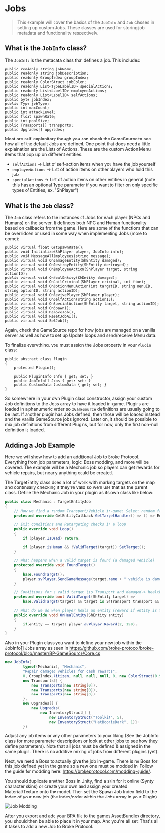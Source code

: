 # Jobs

> This example will cover the basics of the ``JobInfo`` and ``Job`` classes in setting up custom Jobs. These classes are used for storing job metadata and functionality respectively.

## What is the ``JobInfo`` class?
The ``JobInfo`` is the metadata class that defines a job. This includes:
```
public readonly string jobName;
public readonly string jobDescription;
public readonly GroupIndex groupIndex;
public readonly ColorStruct jobColor;
public readonly List<TypeLabelID> specialActions;
public readonly List<LabelID> employeeActions;
public readonly List<LabelID> selfActions;
public byte jobIndex;
public Type jobType;
public int maxCount;
public int attackLevel;
public float spawnRate;
public int poolSize;
public Transports[] transports;
public Upgrades[] upgrades;
```

Most are self-explanitory though you can check the GameSource to see how all of the default Jobs are defined.
One point that does need a little explaination are the Lists of Actions. These are the custom Action Menu items that pop up on different entities.

- ``selfActions`` -> List of self-action items when you have the job yourself
- ``employeeActions`` -> List of action items on other players who hold this job
- ``specialActions`` -> List of action items on other entities in general (note this has an optional Type parameter if you want to filter on only specific types of Entities, ex. "ShPlayer")


## What is the ``Job`` class?
The ``Job`` class refers to the instances of Jobs for each player (NPCs and Humans) on the server. It definces both NPC and Human functionality based on callbacks from the game. Here are some of the functions that can be overridden or used in some way when implementing Jobs (more to come):

```
public virtual float GetSpawnRate();
public void Initialize(ShPlayer player, JobInfo info);
public void MessageAllEmployees(string message);
public virtual void OnDamageEntity(ShEntity damaged);
public virtual void OnDestroyEntity(ShEntity destroyed);
public virtual void OnEmployeeAction(ShPlayer target, string actionID);
public virtual void OnHealEntity(ShEntity damaged);
public virtual void OnJailCriminal(ShPlayer criminal, int fine);
public virtual void OnOptionMenuAction(int targetID, string menuID, string optionID, string actionID);
public virtual void OnRevivePlayer(ShPlayer player);
public virtual void OnSelfAction(string actionID);
public virtual void OnSpecialAction(ShEntity target, string actionID);
public virtual void OnSpawn();
public virtual void RemoveJob();
public virtual void ResetJobAI();
public virtual void SetJob();
```

Again, check the GameSource repo for how jobs are managed on a vanilla server as well as how to set up Update loops and send/receive Menu data.

To finalize everything, you must assign the Jobs property in your ``Plugin`` class:
```
public abstract class Plugin
{
    protected Plugin();

    public PluginInfo Info { get; set; }
    public JobInfo[] Jobs { get; set; }
    public CustomData CustomData { get; set; }
}
```

So somewhere in your own Plugin class constructor, assign your custom Job definitions to the Jobs array to have it loaded in-game. Plugins are loaded in alphanumeric order so ``zGameSource`` definitions are usually going to be last. If another plugin has Jobs defined, then those will be loaded instead and the vanilla GameSource jobs ignored. Later on, it should be possible to mix job definitions from different Plugins, but for now, only the first non-null definition is loaded.

## Adding a Job Example
Here we will show how to add an additional Job to Broke Protocol. Everything from job parameters, logic, Boss modding, and more will be covered. The example will be a Mechanic job so players can get rewards for vehicle repairs, but nearly anything could be created.

The TargetEntity class does a lot of work with marking targets on the map and continually checking if they're valid so we'll use that as the parent class. Define the Mechanic Job in your plugin as its own class like below:

```cs
public class Mechanic : TargetEntityJob
{
    // How we find a random Transport/Vehicle in-game: Select random from Entities until a ShTransport type is found
    protected override GetEntityCallback GetTargetHandler() => () => EntityCollections.Entities.ElementAt(Random.Range(0, EntityCollections.Entities.Count)) as ShTransport;

    // Exit conditions and Retargeting checks in a loop
    public override void Loop()
    {
        if (player.IsDead) return;

        if (player.isHuman && !ValidTarget(target)) SetTarget();
    }

    // What happens when a valid target is found (a damaged vehicle)
    protected override void FoundTarget()
    {
        base.FoundTarget();
        player.svPlayer.SendGameMessage(target.name + " vehicle is damaged! Check map");
    }

    // Conditions for a valid target (is Transport and damaged-> health < maxStat)
    protected override bool ValidTarget(ShEntity target) =>
        base.ValidTarget(target) && target is ShTransport transport && transport.health < transport.maxStat;

    // What do we do when player heals an entity (reward if entity is target)
    public override void OnHealEntity(ShEntity entity)
    {
        if(entity == target) player.svPlayer.Reward(2, 150);
    }
}
```

Also in your Plugin class you want to define your new job within the JobInfo[] Jobs array as seen in https://github.com/broke-protocol/broke-protocol/blob/master/BP-GameSource/Core.cs

```cs
new JobInfo(
        typeof(Mechanic), "Mechanic",
        "Repair damaged vehicles for cash rewards",
        0, GroupIndex.Citizen, null, null, null, 0, new ColorStruct(0.9f, 0.9f, 0.9f), 0f, 0,
        new Transports[] {
            new Transports(new string[0]),
            new Transports(new string[0]),
            new Transports(new string[0])
        },
        new Upgrades[] {
            new Upgrades(
                new InventoryStruct[] {
                    new InventoryStruct("Toolkit", 5),
                    new InventoryStruct("HatBoonieDark", 1)})
        })
```

Adjust any job items or any other parameters to your liking (See the JobInfo class for more parameter descriptions or look at other jobs to see how they define parameters). Note that all jobs must be defined & assigned in the same plugin. There is no additive mixing of jobs from different plugins (yet).

Next, we need a Boss to actually give the job in-game. There is no Boss for this job defined yet in the game so a new one must be modded in. Follow the guide for modding here: https://brokeprotocol.com/modding-guide/.

You should duplicate another Boss in Unity, find a skin for it online (Synty character skins) or create your own and assign your created Material/Texture onto the model. Then set the Spawn Job Index field to the index of your new job (the index/order within the Jobs array in your Plugin).

![Job Modding](https://brokeprotocol.com/wp-content/uploads/JobModding.png)

After you export and add your BPA file to the games AssetBundles directory, you should then be able to place it in your map. And you're all set! That's all it takes to add a new Job to Broke Protocol.
